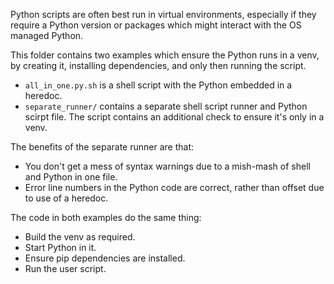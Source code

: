 Python scripts are often best run in virtual environments, especially if they require a Python version or packages which might interact with the OS managed Python.

This folder contains two examples which ensure the Python runs in a venv, by creating it, installing dependencies, and only then running the script.

 - `all_in_one.py.sh` is a shell script with the Python embedded in a heredoc.
 - `separate_runner/` contains a separate shell script runner and Python scirpt file.  The script contains an additional check to ensure it's only in a venv. 

The benefits of the separate runner are that:
 - You don't get a mess of syntax warnings due to a mish-mash of shell and Python in one file.
 - Error line numbers in the Python code are correct, rather than offset due to use of a heredoc.

The code in both examples do the same thing:
 - Build the venv as required. 
 - Start Python in it.
 - Ensure pip dependencies are installed.
 - Run the user script.

